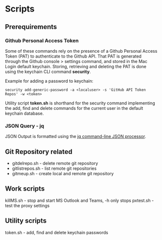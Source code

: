 # Scripts

## Prerequirements

### Github Personal Access Token

Some of these commands rely on the presence of a Github Personal Access Token (PAT) to authenticate to the Github API. That PAT is generated through the Github console > settings command, and stored in the Mac Login default keychain. Storing, retrieving and deleting the PAT is done using the keychain CLI command **security**.

Example for adding a password to keychain:
```
security add-generic-password -a <localuser> -s 'GitHub API Token Repos' -w <token>
```

Utility script **token.sh** is shorthand for the security command implementing the add, find and delete commands for the current user in the default keychain database.

### JSON Query - jq

JSON Output is formatted using the [jq command-line JSON processor](https://stedolan.github.io/jq/).

## Git Repository related

* gitdelrepo.sh - delete remote git repository
* gitlistrepos.sh - list remote git repositories
* gitmeup.sh - create local and remote git repository

## Work scripts

killMS.sh - stop and start MS Outlook and Teams, -h only stops
pxtest.sh - test the proxy settings

## Utility scripts

token.sh - add, find and delete keychain passwords
